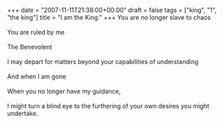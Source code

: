 +++
date = "2007-11-11T21:38:00+00:00"
draft = false
tags = ["king", "1", "the king"]
title = "I am the King."
+++
You are no longer slave to chaos<br/><br/>You are ruled by me<br/><br/>The Benevolent<br/><br/>I may depart for matters beyond your capabilities of understanding<br/><br/>And when I am gone<br/><br/>When you no longer have my guidance,<br/><br/>I might turn a blind eye to the furthering of your own desires you might undertake.<div class="blogger-post-footer"><img width='1' height='1' src='https://blogger.googleusercontent.com/tracker/5693059957647979680-6276148541027316702?l=cosmiccowbell.blogspot.com' alt='' /></div>